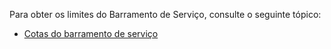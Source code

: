 Para obter os limites do Barramento de Serviço, consulte o seguinte tópico:

 - [Cotas do barramento de serviço][servicebusquotas]

[servicebusquotas]: http://msdn.microsoft.com/library/azure/ee732538.aspx

<!---HONumber=58-->